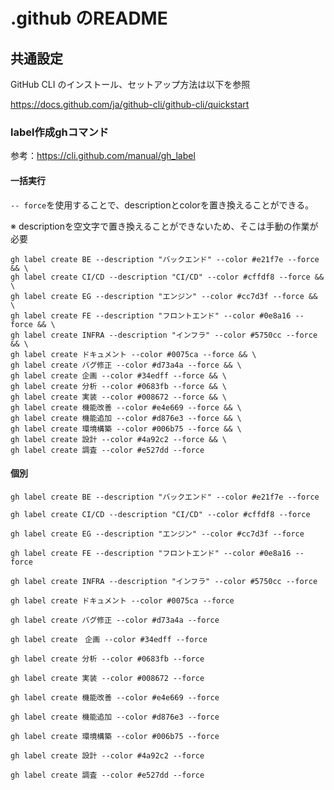 # .github のREADME
## 共通設定
GitHub CLI のインストール、セットアップ方法は以下を参照


https://docs.github.com/ja/github-cli/github-cli/quickstart

### label作成ghコマンド
参考：https://cli.github.com/manual/gh_label
#### 一括実行
`-- force`を使用することで、descriptionとcolorを置き換えることができる。


※ descriptionを空文字で置き換えることができないため、そこは手動の作業が必要
```
gh label create BE --description "バックエンド" --color #e21f7e --force && \
gh label create CI/CD --description "CI/CD" --color #cffdf8 --force && \
gh label create EG --description "エンジン" --color #cc7d3f --force && \
gh label create FE --description "フロントエンド" --color #0e8a16 --force && \
gh label create INFRA --description "インフラ" --color #5750cc --force && \
gh label create ドキュメント --color #0075ca --force && \
gh label create バグ修正 --color #d73a4a --force && \
gh label create 企画 --color #34edff --force && \
gh label create 分析 --color #0683fb --force && \
gh label create 実装 --color #008672 --force && \
gh label create 機能改善 --color #e4e669 --force && \
gh label create 機能追加 --color #d876e3 --force && \
gh label create 環境構築 --color #006b75 --force && \
gh label create 設計 --color #4a92c2 --force && \
gh label create 調査 --color #e527dd --force
```
#### 個別
```
gh label create BE --description "バックエンド" --color #e21f7e --force
```
```
gh label create CI/CD --description "CI/CD" --color #cffdf8 --force
```
```
gh label create EG --description "エンジン" --color #cc7d3f --force
```
```
gh label create FE --description "フロントエンド" --color #0e8a16 --force
```
```
gh label create INFRA --description "インフラ" --color #5750cc --force
```
```
gh label create ドキュメント --color #0075ca --force
```
```
gh label create バグ修正 --color #d73a4a --force
```
```
gh label create　企画 --color #34edff --force
```
```
gh label create 分析 --color #0683fb --force
```
```
gh label create 実装 --color #008672 --force
```
```
gh label create 機能改善 --color #e4e669 --force
```
```
gh label create 機能追加 --color #d876e3 --force
```
```
gh label create 環境構築 --color #006b75 --force
```
```
gh label create 設計 --color #4a92c2 --force
```
```
gh label create 調査 --color #e527dd --force
```
